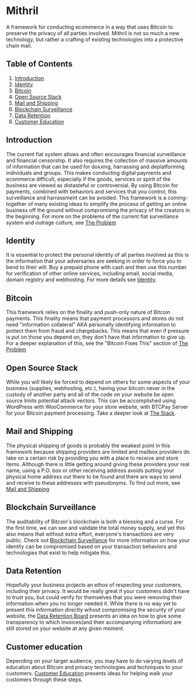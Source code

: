 # **Mithril**
A framework for conducting ecommerce in a way that uses Bitcoin to preserve the privacy of all parties involved. Mithril is not so much a new technology, but rather a crafting of existing technologies into a protective chain mail.

## Table of Contents
1. [Introduction](#introduction)
2. [Identity](#identity)
3. [Bitcoin](#bitcoin)
4. [Open Source Stack](#open-source-stack)
5. [Mail and Shipping](#mail-and-shipping)
6. [Blockchain Surveillance](#blockchain-surveillance)
7. [Data Retention](#data-retention)
8. [Customer Education](#customer-education)

## Introduction

The current fiat system allows and often encourages financial surveillance and financial censorship. It also requires the collection of massive amounts of information that can be used for doxxing, harrassing and deplatforming individuals and groups. This makes conducting digital payments and ecommerce difficult, especially if the goods, services or spirit of the business are viewed as distasteful or controversial. By using Bitcoin for payments, combined with behaviors and services that you control, this surveillance and harrassment can be avoided. This framework is a coming-together of many existing ideas to simplify the process of getting an online business off the ground without compromising the privacy of the creators in the beginning. For more on the problems of the current fiat surveillance system and outrage culture, see [The Problem](the-problem.md)

## Identity

It is essential to protect the personal identity of all parties involved as this is the information that your adversaries are seeking in order to force you to bend to their will. Buy a prepaid phone with cash and then use this number for verification of other online services, including email, social media, domain registry and webhosting. For more details see [Identity](identity.md).

## Bitcoin

This framework relies on the finality and push-only nature of Bitcoin payments. This finality means that payment processors and stores do not need "information collateral" AKA personally identifying information to protect them from fraud and chargebacks. This means that even if pressure is put on those you depend on, they don't have that information to give up. For a deeper explanation of this, see the "Bitcoin Fixes This" section of [The Problem](the-problem.md)

## Open Source Stack

While you will likely be forced to depend on others for some aspects of your business (supplies, webhosting, etc.), having your bitcoin never in the custody of another party and all of the code on your website be open source limits potential attack vectors. This can be accomplished using WordPress with WooCommerce for your store website, with BTCPay Server for your Bitcoin payment processing. Take a deeper look at [The Stack](the-stack.md).


## Mail and Shipping

The physical shipping of goods is probably the weakest point in this framework because shipping providers are limited and mailbox providers do take on a certain risk by providing you with a place to receive and store items. Although there is little getting around giving these providers your real name, using a P.O. box or other receiving address avoids putting your physical home address out there to be found and there are ways to send and receive to these addresses with pseudonyms. To find out more, see [Mail and Shipping](mail-shipping.md)

## Blockchain Surveillance 

The auditability of Bitcoin's blockchain is both a blessing and a curse. For the first time, we can see and validate the total money supply, and yet this also means that without extra effort, everyone's transactions are very public. Check out [Blockchain Surveillance](blockchain-surveillance.md) for more information on how your identity can be compromised based on your transaction behaviors and technologies that exist to help mitigate this.

## Data Retention

Hopefully your business projects an ethos of respecting your customers, including their privacy. It would be really great if your customers didn't have to trust you, but could verify for themselves that you were removing their information when you no longer needed it. While there is no way yet to present this information directly wihout compromising the security of your website, the [Data Retention Board](data-retention-board.md) presents an idea on how to give some transparency to which invoices(and their accompanying information) are still stored on your website at any given moment. 

## Customer education

Depending on your target audience, you may have to do varying levels of education about Bitcoin and privacy technologies and techniques to your customers. [Customer Education](customer-education.md) presents ideas for helping walk your customers through these steps.

